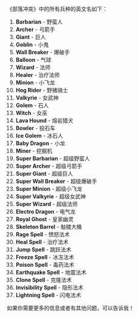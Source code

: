 《部落冲突》中的所有兵种的英文名如下：

1. **Barbarian** - 野蛮人
2. **Archer** - 弓箭手
3. **Giant** - 巨人
4. **Goblin** - 小鬼
5. **Wall Breaker** - 爆破手
6. **Balloon** - 气球
7. **Wizard** - 法师
8. **Healer** - 治疗法师
9. **Minion** - 小飞龙
10. **Hog Rider** - 野猪骑士
11. **Valkyrie** - 女武神
12. **Golem** - 石人
13. **Witch** - 女巫
14. **Lava Hound** - 熔岩猎犬
15. **Bowler** - 投石车
16. **Ice Golem** - 冰石人
17. **Baby Dragon** - 小龙
18. **Miner** - 挖掘机
19. **Super Barbarian** - 超级野蛮人
20. **Super Archer** - 超级弓箭手
21. **Super Giant** - 超级巨人
22. **Super Wall Breaker** - 超级爆破手
23. **Super Minion** - 超级小飞龙
24. **Super Valkyrie** - 超级女武神
25. **Super Wizard** - 超级法师
26. **Electro Dragon** - 电气龙
27. **Royal Ghost** - 皇家幽灵
28. **Skeleton Barrel** - 骷髅大桶
29. **Rage Spell** - 愤怒法术
30. **Heal Spell** - 治疗法术
31. **Jump Spell** - 跳跃法术
32. **Freeze Spell** - 冰冻法术
33. **Poison Spell** - 毒药法术
34. **Earthquake Spell** - 地震法术
35. **Clone Spell** - 克隆法术
36. **Invisibility Spell** - 隐形法术
37. **Lightning Spell** - 闪电法术

如果你需要更多的信息或者有其他问题，可以告诉我！
